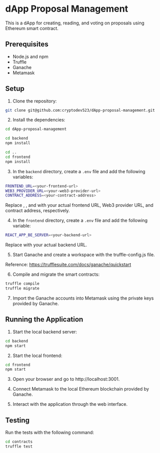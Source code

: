 # dApp Proposal Management

This is a dApp for creating, reading, and voting on proposals using Ethereum smart contract.

## Prerequisites

- Node.js and npm
- Truffle
- Ganache
- Metamask

## Setup

1. Clone the repository:

```bash
git clone git@github.com:cryptodev523/dApp-proposal-management.git
```

2. Install the dependencies:

```bash
cd dApp-proposal-management

cd backend
npm install

cd ..
cd frontend
npm install
```

3. In the `backend` directory, create a `.env` file and add the following variables:

```bash
FRONTEND_URL=<your-frontend-url>
WEB3_PROVIDER_URL=<your-web3-provider-url>
CONTRACT_ADDRESS=<your-contract-address>
```

Replace <your-frontend-url>, <your-web3-provider-url>, and <your-contract-address> with your actual frontend URL, Web3 provider URL, and contract address, respectively.

4. In the `frontend` directory, create a `.env` file and add the following variable:

```bash
REACT_APP_BE_SERVER=<your-backend-url>
```

Replace <your-backend-url> with your actual backend URL.

5. Start Ganache and create a workspace with the truffle-config.js file.

Reference: https://trufflesuite.com/docs/ganache/quickstart

6. Compile and migrate the smart contracts:

```bash
truffle compile
truffle migrate
```

7. Import the Ganache accounts into Metamask using the private keys provided by Ganache.

## Running the Application

1. Start the local backend server:

```bash
cd backend
npm start
```

2. Start the local frontend:

```bash
cd frontend
npm start
```

3. Open your browser and go to http://localhost:3001. 

4. Connect Metamask to the local Ethereum blockchain provided by Ganache.

5. Interact with the application through the web interface.

## Testing

Run the tests with the following command:

```bash
cd contracts
truffle test
```